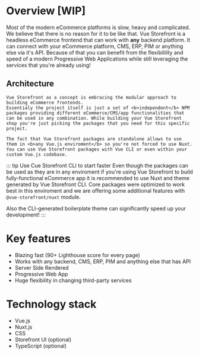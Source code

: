 # Overview [WIP]

Most of the modern eCommerce platforms is slow, heavy and complicated. We believe that there is no reason for it to be like that. Vue Storefront is a headless eCommerce frontend that can work with <b>any</b> backend platform. It can connect with your eCommerce platform, CMS, ERP, PIM or anything else via it's API. Because of that you can benefit from the flexibilility and speed of a modern Progressive Web Applications while still leveraging the services that you're already using!

## Architecture
    Vue Storefront as a concept is embracing the modular approach to building eCommerce frontends.
    Essentialy the project itself is just a set of <b>independent</b> NPM packages providing different eCommerce/CMS/app functionalities that can be used in any combination. While building your Vue Storefront shop you're just picking the packages that you need for this specific project.

    The fact that Vue Storefront packages are standalone allows to use them in <b>any Vue.js enviroment</b> so you're not forced to use Nuxt. You can use Vue Storefront packages with Vue CLI or even within your custom Vue.js codebase.

::: tip Use Cue Storefront CLI to start faster
Even though the packages can be used as they are in any enviroment if you're using Vue Storefront to build fully-functional eCommerce app it is recommended to use Nuxt and theme generated by Vue Storefront CLI. Core packages were optimized to work best in this enviroment and we are offering some additional features with `@vue-storefront/nuxt` module.

Also the CLI-generated boilerplate theme can significantly speed up your development!
:::

# Key features
- Blazing fast (90+ Lighthouse score for every page)
- Works with any backend, CMS, ERP, PIM and anything else that has API
- Server Side Rendered
- Progressive Web App
- Huge flexibility in changing third-party services

# Technology stack
- Vue.js
- Nuxt.js
- CSS
- Storefront UI (optional)
- TypeScript (optional)

